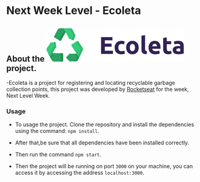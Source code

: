 # Next Week Level - Ecoleta

## About the ![Ecoleta](public/assets/icones/logo.svg)  project.

-Ecoleta is a project for registering and locating recyclable garbage collection points, this project was developed by [Rocketseat](https://rocketseat.com.br/) for the week, Next Level Week.

### Usage
- To usage the project. Clone the repository and install the dependencies using the command: `npm install`.

- After that,be sure that all dependencies have been installed correctly.

- Then run the command `npm start`.

- Then the project will be running on port `3000` on your machine, you can access it by accessing the address `localhost:3000`.

